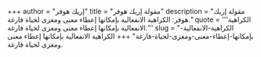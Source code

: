 +++
author = "إريك هوفر"
title = "مقولة إريك هوفر"
description = "مقولة إريك هوفر: الكراهية الانفعالية بإمكانها إعطاء معنى ومغزى لحياة فارغة."
quote = '''الكراهية الانفعالية بإمكانها إعطاء معنى ومغزى لحياة فارغة.'''
slug = "الكراهية-الانفعالية-بإمكانها-إعطاء-معنى-ومغزى-لحياة-فارغة"
+++
الكراهية الانفعالية بإمكانها إعطاء معنى ومغزى لحياة فارغة.
